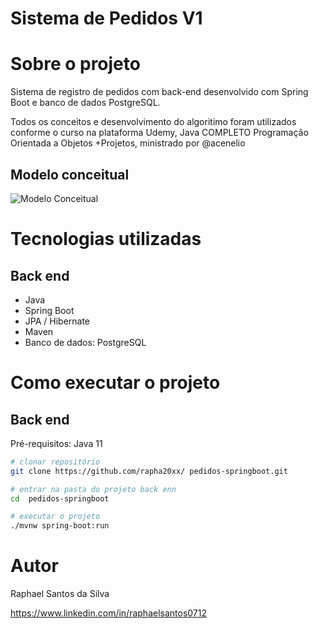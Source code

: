 # Sistema de Pedidos V1

# Sobre o projeto
Sistema de registro de pedidos com back-end desenvolvido com Spring Boot e banco de dados PostgreSQL.

Todos os conceitos e desenvolvimento do algoritimo foram utilizados conforme o curso na plataforma Udemy, Java COMPLETO Programação Orientada a Objetos +Projetos, ministrado por @acenelio

## Modelo conceitual
![Modelo Conceitual](https://raw.githubusercontent.com/rapha20xx/project-order-spring/master/assets/Screenshot_20211217_101244.png)

# Tecnologias utilizadas
## Back end
- Java
- Spring Boot
- JPA / Hibernate
- Maven
- Banco de dados: PostgreSQL

# Como executar o projeto

## Back end
Pré-requisitos: Java 11

```bash
# clonar repositório
git clone https://github.com/rapha20xx/ pedidos-springboot.git

# entrar na pasta do projeto back enn
cd  pedidos-springboot

# executar o projeto
./mvnw spring-boot:run
```
# Autor

Raphael Santos da Silva

https://www.linkedin.com/in/raphaelsantos0712
